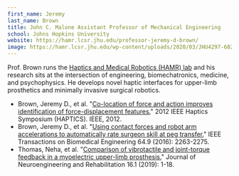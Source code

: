 ```yaml
---
first_name: Jeremy
last_name: Brown
title: John C. Malone Assistant Professor of Mechanical Engineering
school: Johns Hopkins University
website: https://hamr.lcsr.jhu.edu/professor-jeremy-d-brown/
image: https://hamr.lcsr.jhu.edu/wp-content/uploads/2020/03/JHU4297-682x1024-1.jpg
---
```

Prof. Brown runs the [Haptics and Medical Robotics (HAMR) lab](https://hamr.lcsr.jhu.edu/) and his research sits at the intersection of engineering, biomechatronics, medicine, and psychophysics. He develops novel haptic interfaces for upper-limb prosthetics and minimally invasive surgical robotics.
* Brown, Jeremy D., et al. "[Co-location of force and action improves identification of force-displacement features.](https://ieeexplore.ieee.org/stamp/stamp.jsp?arnumber=6183789)" 2012 IEEE Haptics Symposium (HAPTICS). IEEE, 2012.
* Brown, Jeremy D., et al. "[Using contact forces and robot arm accelerations to automatically rate surgeon skill at peg transfer.](https://ieeexplore.ieee.org/stamp/stamp.jsp?arnumber=7765041)" IEEE Transactions on Biomedical Engineering 64.9 (2016): 2263-2275.
* Thomas, Neha, et al. "[Comparison of vibrotactile and joint-torque feedback in a myoelectric upper-limb prosthesis.](https://jneuroengrehab.biomedcentral.com/track/pdf/10.1186/s12984-019-0545-5)" Journal of Neuroengineering and Rehabilitation 16.1 (2019): 1-18.
